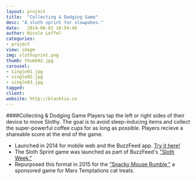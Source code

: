 ```yaml
---
layout: project
title:  "Collecting & Dodging Game"
desc: "A sloth sprint for slowpokes."
date:   2014-06-01 16:54:46
author: Nicole Leffel
categories:
- project
view: image
img: slothsprint.png
thumb: thumb02.jpg
carousel:
- single01.jpg
- single02.jpg
- single03.jpg
tagged: 
client: 
website: http://blacktie.co
---
```

####Collecting & Dodging Game
Players tap the left or right sides of their device to move Slothy. The goal is to avoid sleep-inducing items and collect the super-powerful coffee cups for as long as possible. Players recieve a shareable score at the end of the game.

* Launched in 2014 for mobile web and the BuzzFeed app. [Try it here!](http://www.buzzfeed.com/chelseamarshall/stop-everything-and-play-the-sleepy-sloth-sprint)
* The Sloth Sprint game was launched as part of BuzzFeed's ["Sloth Week."](http://www.buzzfeed.com/slothsgiving)
* Repurposed this format in 2015 for the ["Snacky Mouse Rumble,"](http://www.buzzfeed.com/temptations/can-you-survive-the-snacky-mouse-rumble) a sponsored game for Mars Temptations cat treats.
